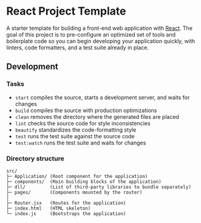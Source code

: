 # React Project Template

A starter template for building a front-end web application with [React]. The
goal of this project is to pre-configure an optimized set of tools and
boilerplate code so you can begin developing your application quickly, with
linters, code formatters, and a test suite already in place.

## Development

### Tasks
- `start` compiles the source, starts a development server, and waits for changes
- `build` compiles the source with production optimizations
- `clean` removes the directory where the generated files are placed
- `lint` checks the source code for style inconsistencies
- `beautify` standardizes the code-formatting style
- `test` runs the test suite against the source code
- `test:watch` runs the test suite and waits for changes

### Directory structure
```
src/
├─ Application/ (Root component for the application)
├─ components/  (Main building blocks of the application)
├─ dll/         (List of third-party libraries to bundle separately)
├─ pages/       (Components mounted by the router)
│
├─ Router.jsx   (Routes for the application)
├─ index.html   (HTML skeleton)
└─ index.js     (Bootstraps the application)
```

[React]: https://facebook.github.io/react/
